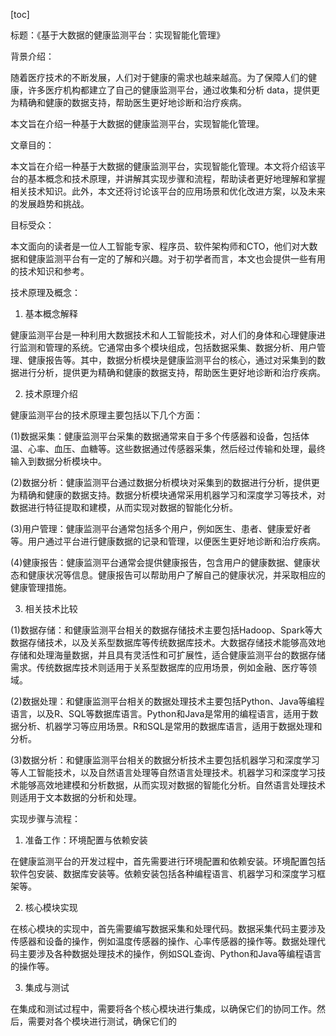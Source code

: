
[toc]                    
                
                
标题：《基于大数据的健康监测平台：实现智能化管理》

背景介绍：

随着医疗技术的不断发展，人们对于健康的需求也越来越高。为了保障人们的健康，许多医疗机构都建立了自己的健康监测平台，通过收集和分析 data，提供更为精确和健康的数据支持，帮助医生更好地诊断和治疗疾病。

本文旨在介绍一种基于大数据的健康监测平台，实现智能化管理。

文章目的：

本文旨在介绍一种基于大数据的健康监测平台，实现智能化管理。本文将介绍该平台的基本概念和技术原理，并讲解其实现步骤和流程，帮助读者更好地理解和掌握相关技术知识。此外，本文还将讨论该平台的应用场景和优化改进方案，以及未来的发展趋势和挑战。

目标受众：

本文面向的读者是一位人工智能专家、程序员、软件架构师和CTO，他们对大数据和健康监测平台有一定的了解和兴趣。对于初学者而言，本文也会提供一些有用的技术知识和参考。

技术原理及概念：

1. 基本概念解释

健康监测平台是一种利用大数据技术和人工智能技术，对人们的身体和心理健康进行监测和管理的系统。它通常由多个模块组成，包括数据采集、数据分析、用户管理、健康报告等。其中，数据分析模块是健康监测平台的核心，通过对采集到的数据进行分析，提供更为精确和健康的数据支持，帮助医生更好地诊断和治疗疾病。

2. 技术原理介绍

健康监测平台的技术原理主要包括以下几个方面：

(1)数据采集：健康监测平台采集的数据通常来自于多个传感器和设备，包括体温、心率、血压、血糖等。这些数据通过传感器采集，然后经过传输和处理，最终输入到数据分析模块中。

(2)数据分析：健康监测平台通过数据分析模块对采集到的数据进行分析，提供更为精确和健康的数据支持。数据分析模块通常采用机器学习和深度学习等技术，对数据进行特征提取和建模，从而实现对数据的智能化分析。

(3)用户管理：健康监测平台通常包括多个用户，例如医生、患者、健康爱好者等。用户通过平台进行健康数据的记录和管理，以便医生更好地诊断和治疗疾病。

(4)健康报告：健康监测平台通常会提供健康报告，包含用户的健康数据、健康状态和健康状况等信息。健康报告可以帮助用户了解自己的健康状况，并采取相应的健康管理措施。

3. 相关技术比较

(1)数据存储：和健康监测平台相关的数据存储技术主要包括Hadoop、Spark等大数据存储技术，以及关系型数据库等传统数据库技术。大数据存储技术能够高效地存储和处理海量数据，并且具有灵活性和可扩展性，适合健康监测平台的数据存储需求。传统数据库技术则适用于关系型数据库的应用场景，例如金融、医疗等领域。

(2)数据处理：和健康监测平台相关的数据处理技术主要包括Python、Java等编程语言，以及R、SQL等数据库语言。Python和Java是常用的编程语言，适用于数据分析、机器学习等应用场景。R和SQL是常用的数据库语言，适用于数据处理和分析。

(3)数据分析：和健康监测平台相关的数据分析技术主要包括机器学习和深度学习等人工智能技术，以及自然语言处理等自然语言处理技术。机器学习和深度学习技术能够高效地建模和分析数据，从而实现对数据的智能化分析。自然语言处理技术则适用于文本数据的分析和处理。

实现步骤与流程：

1. 准备工作：环境配置与依赖安装

在健康监测平台的开发过程中，首先需要进行环境配置和依赖安装。环境配置包括软件包安装、数据库安装等。依赖安装包括各种编程语言、机器学习和深度学习框架等。

2. 核心模块实现

在核心模块的实现中，首先需要编写数据采集和处理代码。数据采集代码主要涉及传感器和设备的操作，例如温度传感器的操作、心率传感器的操作等。数据处理代码主要涉及各种数据处理技术的操作，例如SQL查询、Python和Java等编程语言的操作等。

3. 集成与测试

在集成和测试过程中，需要将各个核心模块进行集成，以确保它们的协同工作。然后，需要对各个模块进行测试，确保它们的

